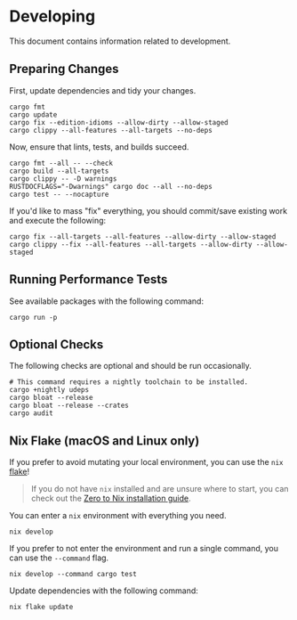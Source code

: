 # Developing

This document contains information related to development.

## Preparing Changes

First, update dependencies and tidy your changes.

```shell
cargo fmt
cargo update
cargo fix --edition-idioms --allow-dirty --allow-staged
cargo clippy --all-features --all-targets --no-deps
```

Now, ensure that lints, tests, and builds succeed.

```shell
cargo fmt --all -- --check
cargo build --all-targets
cargo clippy -- -D warnings
RUSTDOCFLAGS="-Dwarnings" cargo doc --all --no-deps
cargo test -- --nocapture
```

If you'd like to mass "fix" everything, you should commit/save existing work and execute the following:

```shell
cargo fix --all-targets --all-features --allow-dirty --allow-staged
cargo clippy --fix --all-features --all-targets --allow-dirty --allow-staged
```

## Running Performance Tests

See available packages with the following command:

```shell
cargo run -p
```

## Optional Checks

The following checks are optional and should be run occasionally.

```shell
# This command requires a nightly toolchain to be installed.
cargo +nightly udeps
cargo bloat --release
cargo bloat --release --crates
cargo audit
```

## Nix Flake (macOS and Linux only)

If you prefer to avoid mutating your local environment, you can use the `nix` [flake](./flake.nix)!

> If you do not have `nix` installed and are unsure where to start, you can check out the
> [Zero to Nix installation guide](https://zero-to-nix.com/start/install).

You can enter a `nix` environment with everything you need.

```shell
nix develop
```

If you prefer to not enter the environment and run a single command, you can use the
`--command` flag.

```shell
nix develop --command cargo test
```

Update dependencies with the following command:

```shell
nix flake update
```
